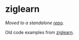 # ziglearn

_Moved to a standalone [repo](https://github.com/cedrickchee/ziglearn-code)._

Old code examples from [ziglearn](https://ziglearn.org).
